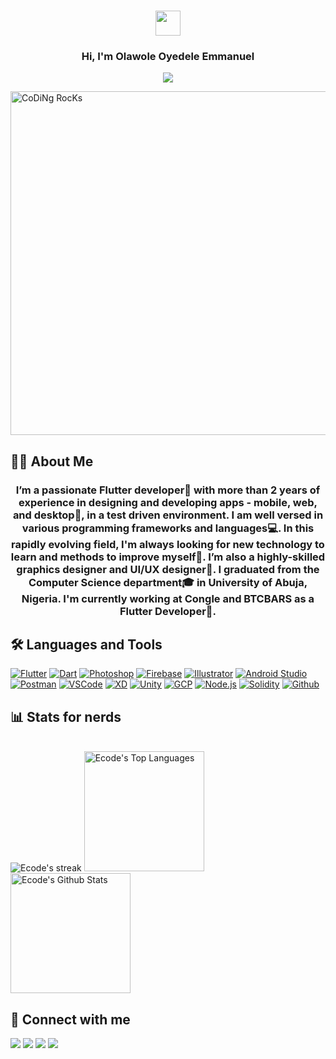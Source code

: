 <h3 align="center">
  <img src="https://media.giphy.com/media/hvRJCLFzcasrR4ia7z/giphy.gif" width="40">
</h3>

<h3 align="center">
  Hi, I'm Olawole Oyedele Emmanuel
</h3>

<!-- Typing SVG by DenverCoder1 - https://github.com/DenverCoder1/readme-typing-svg -->
<p align="center">
  <a href="https://github.com/DenverCoder1/readme-typing-svg"><img src="https://readme-typing-svg.herokuapp.com?font=poppins&center=true&vCenter=true&lines=Professional+Flutter+Developer;Expert+Graphics+Designer;Experienced+UI%2FUX+Designer;4%2B+years+of+coding+experience;Enthusiastic+about+new+technologies"></a>
</p>

<img align="center" src="https://github.com/SP-XD/SP-XD/blob/main/images/dev-working_rounded.gif?raw=true" alt="CoDiNg RocKs"  width="550"/><br> 

## 🙋‍♂️ About Me

<h3 align="center">
  I’m a passionate Flutter developer💙 with more than 2 years of experience in designing and developing apps - mobile, web, and desktop🤖, in a test driven environment. I am well versed in various programming frameworks and languages💻. In this rapidly evolving field, I'm always looking for new technology to learn and methods to improve myself🙂. I’m also a highly-skilled graphics designer and UI/UX designer🎨. I graduated from the Computer Science department🎓 in University of Abuja, Nigeria. I'm currently working at Congle and BTCBARS as a Flutter Developer💼.
</h3>

<!-- Some badges are from https://github.com/Ileriayo/markdown-badges -->

## 🛠️ Languages and Tools

<p>
    <a href="#"><img alt="Flutter" src="https://img.shields.io/badge/Flutter-%2302569B.svg?style=for-the-badge&logo=Flutter&logoColor=white"></a>
    <a href="#"><img alt="Dart" src ="https://img.shields.io/badge/dart-%230175C2.svg?style=for-the-badge&logo=dart&logoColor=white"></a>
    <a href="#"><img alt="Photoshop" src ="https://img.shields.io/badge/adobe%20photoshop-%2331A8FF.svg?style=for-the-badge&logo=adobe%20photoshop&logoColor=white"></a>
    <a href="#"><img alt="Firebase" src="https://img.shields.io/badge/firebase-%23039BE5.svg?style=for-the-badge&logo=firebase"></a>
    <a href="#"><img alt="Illustrator" src="https://img.shields.io/badge/adobe%20illustrator-%23FF9A00.svg?style=for-the-badge&logo=adobe%20illustrator&logoColor=white"></a>
    <a href="#"><img alt="Android Studio" src="https://img.shields.io/badge/Android%20Studio-3DDC84.svg?style=for-the-badge&logo=android-studio&logoColor=white"></a>
    <a href="#"><img alt="Postman" src="https://img.shields.io/badge/Postman-FF6C37?style=for-the-badge&logo=postman&logoColor=white"></a>
    <a href="#"><img alt="VSCode" src ="https://img.shields.io/badge/Visual%20Studio%20Code-0078d7.svg?style=for-the-badge&logo=visual-studio-code&logoColor=white"></a>
    <a href="#"><img alt="XD" src ="https://img.shields.io/badge/Adobe%20XD-470137?style=for-the-badge&logo=Adobe%20XD&logoColor=#FF61F6"></a>
    <a href="#"><img alt="Unity" src="https://img.shields.io/badge/unity-%23000000.svg?style=for-the-badge&logo=unity&logoColor=white"></a>
    <a href="#"><img alt="GCP" src="https://img.shields.io/badge/GoogleCloud-%234285F4.svg?style=for-the-badge&logo=google-cloud&logoColor=white"></a>
    <a href="#"><img alt="Node.js" src="https://img.shields.io/badge/node.js-6DA55F?style=for-the-badge&logo=node.js&logoColor=white"></a>
    <a href="#"><img alt="Solidity" src="https://img.shields.io/badge/Solidity-%23363636.svg?style=for-the-badge&logo=solidity&logoColor=white"></a>
    <a href="#"><img alt="Github" src="https://img.shields.io/badge/github-%23121011.svg?style=for-the-badge&logo=github&logoColor=white"></a>
</p>

## 📊 Stats for nerds

<p align="left">
    <br/>
    <a>
    <img title="" alt="Ecode's streak" src="https://github-readme-streak-stats.herokuapp.com/?user=ecode210&theme=github-dark-blue&hide_border=true"/></a>
    <a><img alt="Ecode's Top Languages" src="https://github-readme-stats.vercel.app/api/top-langs/?username=ecode210&langs_count=8&layout=compact&theme=github_dark&hide_border=true" height="192px"/></a>
    <a><img alt="Ecode's Github Stats" src="https://denvercoder1-github-readme-stats.vercel.app/api/?username=ecode210&show_icons=true&count_private=true&theme=github_dark&hide_border=true" height="192px"/></a>
    <br/>
</p>

## 📱 Connect with me
<p align="left">
<a href = "https://www.linkedin.com/in/olawole-oyedele-931a14164/"><img src="https://img.icons8.com/fluent/48/000000/linkedin.png"/></a>
<a href = "https://www.ecodeportfolio.xyz"><img src="https://img.icons8.com/glyph-neue/48/26e07f/domain.png"/></a>
<a href = "https://twitter.com/e__vibes"><img src="https://img.icons8.com/fluent/48/000000/twitter.png"/></a>
<a href = "https://www.wa.me/+2348138313912"><img src="https://img.icons8.com/ios-filled/45/26e07f/whatsapp--v1.png"/></a>
</p>






